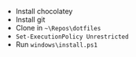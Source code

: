 * Install chocolatey
* Install git
* Clone in `~\Repos\dotfiles`
* `Set-ExecutionPolicy Unrestricted`
* Run `windows\install.ps1`
